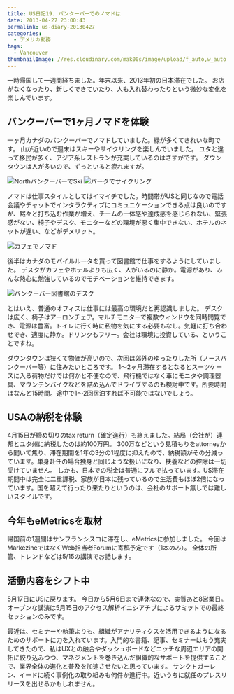 ```yaml
---
title: US日記19. バンクーバーでのノマドは
date: 2013-04-27 23:00:43
permalink: us-diary-20130427
categories:
  - アメリカ勤務
tags:
  - Vancouver
thumbnailImage: //res.cloudinary.com/mak00s/image/upload/f_auto,w_auto:200:800/v1515904191/20130410-Cafe.jpg
---
```


一時帰国して一週間経ちました。年末以来、2013年初の日本滞在でした。
お店がなくなったり、新しくできていたり、人も入れ替わったりという微妙な変化を楽しんでいます。
<!-- more -->

## バンクーバーで1ヶ月ノマドを体験
一ヶ月カナダのバンクーバーでノマドしていました。緑が多くてきれいな町です。
山が近いので週末はスキーやサイクリングを楽しんでいました。
ユタと違って移民が多く、アジア系レストランが充実しているのはさすがです。
ダウンタウンは人が多いので、ずっといると疲れますが。

<img src="//res.cloudinary.com/mak00s/image/upload/f_auto,w_auto:200:800/v1515904213/20130408-snow.jpg" alt="NorthバンクーバーでSki" sizes="100vw" />
<img src="//res.cloudinary.com/mak00s/image/upload/f_auto,w_auto:200:800/v1515904213/20130408-park.jpg" alt="パークでサイクリング" sizes="100vw" />

ノマドは仕事スタイルとしてはイマイチでした。時間帯がUSと同じなので電話会議やチャットでインタラクティブにコミュニケーションできる点は良いのですが、黙々と打ち込む作業が増え、チームの一体感や達成感を感じられない、緊張感がない、椅子やデスク、モニターなどの環境が悪く集中できない、ホテルのネットが遅い、などがデメリット。

<img src="//res.cloudinary.com/mak00s/image/upload/f_auto,w_auto:200:800/v1515904191/20130409-Cafe.jpg" alt="カフェでノマド" sizes="100vw" />

後半はカナダのモバイルルータを買って図書館で仕事をするようにしていました。
デスクがカフェやホテルよりも広く、人がいるのに静か。電源があり、みんな熱心に勉強しているのでモチベーションを維持できます。

<img src="//res.cloudinary.com/mak00s/image/upload/f_auto,w_auto:200:800/v1515904197/20130413-Vancouver-Library.jpg" alt="バンクーバー図書館のデスク" sizes="100vw" />

とはいえ、普通のオフィスは仕事には最高の環境だと再認識しました。
デスクは広く、椅子はアーロンチェア。マルチモニターで複数ウィンドウを同時閲覧でき、電源は豊富。トイレに行く時に私物を気にする必要もなし。気軽に打ち合わせでき、適度に静か。ドリンクもフリー。会社は環境に投資している、ということですね。

ダウンタウンは狭くて物価が高いので、次回は郊外のゆったりした所（ノースバンクーバー等）に住みたいところです。
1〜2ヶ月滞在するとなるとスーツケースに入る荷物だけでは何かと不便なので、飛行機ではなく車にモニタや調理器具、マウンテンバイクなどを詰め込んでドライブするのも検討中です。所要時間はなんと15時間。途中で1〜2回宿泊すれば不可能ではないでしょう。

## USAの納税を体験
4月15日が締め切りのtax return（確定進行）も終えました。結局（会社が）連邦とユタ州に納税したのは約100万円。
300万などという見積もりをattorneyから聞いて焦り、滞在期間を1年の3分の1程度に抑えたので、納税額がその分減っています。単身赴任の場合独身と同じような扱いになり、扶養などの控除は一切受けていません。
しかも、日本での税金は普通にフルで払っています。US滞在期間中は完全に二重課税、家族が日本に残っているので生活費もほぼ2倍になっています。国を超えて行ったり来たりというのは、会社のサポート無しでは難しいスタイルです。

## 今年もeMetricsを取材
帰国前の1週間はサンフランシスコに滞在し、eMetricsに参加しました。
今回はMarkezineではなくWeb担当者Forumに寄稿予定です（1本のみ）。
全体の所管、トレンドなどは5/15の講演でお話します。

## 活動内容をシフト中
5月17日にUSに戻ります。
今日から5月6日まで連休なので、実質あと8営業日。
オープンな講演は5月15日のアクセス解析イニシアチブによるサミットでの最終セッションのみです。

最近は、セミナーや執筆よりも、組織がアナリティクスを活用できるようになるためのサポートに力を入れています。入門的な書籍、記事、セミナーはもう充実してきたので、私はUXとの融合やダッシュボードなどニッチな周辺エリアの開拓に絞り込みつつ、マネジメントを巻き込んだ組織的なサポートを提供することで、業界全体の進化と普及を加速させたいと思っています。
サンクトガーレン、イードに続く事例化の取り組みも何件か進行中。近いうちに就任のプレスリリースを出せるかもしれません。